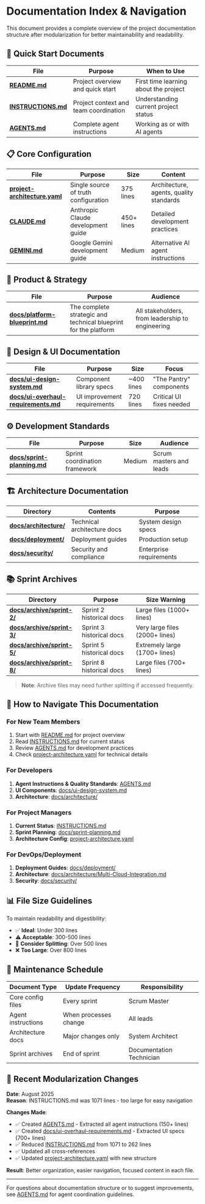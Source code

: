 # Documentation Index & Navigation

This document provides a complete overview of the project documentation structure after modularization for better maintainability and readability.

## 🎯 Quick Start Documents

| File | Purpose | When to Use |
|------|---------|-------------|
| **[README.md](./README.md)** | Project overview and quick start | First time learning about the project |
| **[INSTRUCTIONS.md](./INSTRUCTIONS.md)** | Project context and team coordination | Understanding current project status |
| **[AGENTS.md](./AGENTS.md)** | Complete agent instructions | Working as or with AI agents |

## 📋 Core Configuration

| File | Purpose | Size | Content |
|------|---------|------|---------|
| **[project-architecture.yaml](./project-architecture.yaml)** | Single source of truth configuration | 375 lines | Architecture, agents, quality standards |
| **[CLAUDE.md](./CLAUDE.md)** | Anthropic Claude development guide | 450+ lines | Detailed development practices |
| **[GEMINI.md](./GEMINI.md)** | Google Gemini development guide | Medium | Alternative AI agent instructions |

## 🚀 Product & Strategy

| File | Purpose | Audience |
|------|---------|----------|
| **[docs/platform-blueprint.md](./docs/platform-blueprint.md)** | The complete strategic and technical blueprint for the platform | All stakeholders, from leadership to engineering |

## 🎨 Design & UI Documentation

| File | Purpose | Size | Focus |
|------|---------|------|-------|
| **[docs/ui-design-system.md](./docs/ui-design-system.md)** | Component library specs | ~400 lines | "The Pantry" components |
| **[docs/ui-overhaul-requirements.md](./docs/ui-overhaul-requirements.md)** | UI improvement requirements | 720 lines | Critical UI fixes needed |

## ⚙️ Development Standards

| File | Purpose | Size | Audience |
|------|---------|------|----------|
| **[docs/sprint-planning.md](./docs/sprint-planning.md)** | Sprint coordination framework | Medium | Scrum masters and leads |

## 🏗️ Architecture Documentation

| Directory | Contents | Purpose |
|-----------|----------|---------|
| **[docs/architecture/](./docs/architecture/)** | Technical architecture docs | System design specs |
| **[docs/deployment/](./docs/deployment/)** | Deployment guides | Production setup |
| **[docs/security/](./docs/security/)** | Security and compliance | Enterprise requirements |

## 📚 Sprint Archives

| Directory | Purpose | Size Warning |
|-----------|---------|--------------|
| **[docs/archive/sprint-2/](./docs/archive/sprint-2/)** | Sprint 2 historical docs | Large files (1000+ lines) |
| **[docs/archive/sprint-3/](./docs/archive/sprint-3/)** | Sprint 3 historical docs | Very large files (2000+ lines) |
| **[docs/archive/sprint-5/](./docs/archive/sprint-5/)** | Sprint 5 historical docs | Extremely large (1700+ lines) |
| **[docs/archive/sprint-8/](./docs/archive/sprint-8/)** | Sprint 8 historical docs | Large files (700+ lines) |

> **Note**: Archive files may need further splitting if accessed frequently.

## 📖 How to Navigate This Documentation

### For New Team Members
1. Start with [README.md](./README.md) for project overview
2. Read [INSTRUCTIONS.md](./INSTRUCTIONS.md) for current status
3. Review [AGENTS.md](./AGENTS.md) for development practices
4. Check [project-architecture.yaml](./project-architecture.yaml) for technical details

### For Developers
1. **Agent Instructions & Quality Standards**: [AGENTS.md](./AGENTS.md)
2. **UI Components**: [docs/ui-design-system.md](./docs/ui-design-system.md)
4. **Architecture**: [docs/architecture/](./docs/architecture/)

### For Project Managers
1. **Current Status**: [INSTRUCTIONS.md](./INSTRUCTIONS.md)
2. **Sprint Planning**: [docs/sprint-planning.md](./docs/sprint-planning.md)
3. **Architecture Config**: [project-architecture.yaml](./project-architecture.yaml)

### For DevOps/Deployment
1. **Deployment Guides**: [docs/deployment/](./docs/deployment/)
2. **Architecture**: [docs/architecture/Multi-Cloud-Integration.md](./docs/architecture/Multi-Cloud-Integration.md)
3. **Security**: [docs/security/](./docs/security/)

## 📊 File Size Guidelines

To maintain readability and digestibility:

- ✅ **Ideal**: Under 300 lines
- ⚠️ **Acceptable**: 300-500 lines  
- 🚨 **Consider Splitting**: Over 500 lines
- ❌ **Too Large**: Over 800 lines

## 🔄 Maintenance Schedule

| Document Type | Update Frequency | Responsibility |
|---------------|------------------|----------------|
| Core config files | Every sprint | Scrum Master |
| Agent instructions | When processes change | All leads |
| Architecture docs | Major changes only | System Architect |
| Sprint archives | End of sprint | Documentation Technician |

## 🚀 Recent Modularization Changes

**Date**: August 2025  
**Reason**: INSTRUCTIONS.md was 1071 lines - too large for easy navigation

**Changes Made**:
- ✅ Created [AGENTS.md](./AGENTS.md) - Extracted all agent instructions (150+ lines)
- ✅ Created [docs/ui-overhaul-requirements.md](./docs/ui-overhaul-requirements.md) - Extracted UI specs (700+ lines)
- ✅ Reduced [INSTRUCTIONS.md](./INSTRUCTIONS.md) from 1071 to 262 lines
- ✅ Updated all cross-references
- ✅ Updated [project-architecture.yaml](./project-architecture.yaml) with new structure

**Result**: Better organization, easier navigation, focused content in each file.

---

For questions about documentation structure or to suggest improvements, see [AGENTS.md](./AGENTS.md) for agent coordination guidelines.